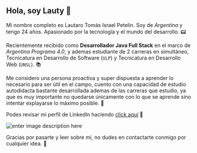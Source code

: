 ## **Hola, soy Lauty** 👋
Mi nombre completo es Lautaro Tomás Israel Petelin. Soy de *Argentina* y tengo 24 años. Apasionado por la tecnología y el mundo del desarrollo. 📟

Recientemente recibido como **Desarrollador Java Full Stack** en el marco de *Argentina Programa 4.0*, y ademas estudiante de 2 carreras en simultáneo, Tecnicatura en Desarrollo de Software (`ULP`) y Tecnicatura en Desarrollo Web (`UNSL`). 📚

Me considero una persona proactiva y super dispuesta a aprender lo necesario para ser útil en el campo, cuento con una capacidad de estudio autodidacta bastante desarrollada ademas de las carreras que estudio, ya que es muy importante no quedarse únicamente con lo que se aprende sino intentar explayarse lo máximo posible. 🚀

Podes revisar mi perfil de LinkedIn haciendo [click aquí](https://www.linkedin.com/in/lautaro-petelin/) 💼

![enter image description here](https://cdn.bhdw.net/im/source-code-wallpaper-59960_w635.webp)

Gracias por pasarte y leer sobre mí, no dudes en contactarte conmigo por cualquier idea.  🙌
